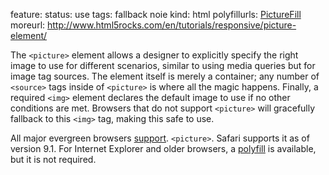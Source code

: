 feature: <picture>
status: use
tags: fallback noie
kind: html
polyfillurls: [PictureFill](http://scottjehl.github.io/picturefill/)
moreurl: http://www.html5rocks.com/en/tutorials/responsive/picture-element/

The `<picture>` element allows a designer to explicitly specify the right image to use for different scenarios, similar to using media queries but for image tag sources. The element itself is merely a container; any number of `<source>` tags inside of `<picture>` is where all the magic happens. Finally, a required `<img>` element declares the default image to use if no other conditions are met. Browsers that do not support `<picture>` will gracefully fallback to this `<img>` tag, making this safe to use.

All major evergreen browsers [support](http://caniuse.com/#feat=picture). `<picture>`. Safari supports it as of version 9.1. For Internet Explorer and older browsers, a [polyfill](http://scottjehl.github.io/picturefill/) is available, but it is not required.
